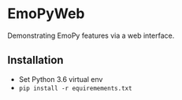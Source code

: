 # EmoPyWeb

Demonstrating EmoPy features via a web interface.

## Installation

 - Set Python 3.6 virtual env 
 - `pip install -r equiremements.txt`

